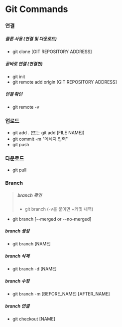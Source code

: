 # Git Commands

### 연결
##### 클론 사용 (연결 및 다운로드)
  - git clone [GIT REPOSITORY ADDRESS]
##### 곧바로 연결 (연결만)
  - git init
  - git remote add origin [GIT REPOSITORY ADDRESS]
##### 연결 확인
  - git remote -v

### 업로드
- git add . (또는 git add [FILE NAME])
- git commit -m "메세지 입력"
- git push

### 다운로드
- git pull

### Branch
> ##### branch 확인
>  - git branch (-v를 붙이면 +커밋 내역)
  - git branch [--merged or --no-merged]
##### branch 생성
  - git branch [NAME]
##### branch 삭제
  - git branch -d [NAME]
##### branch 수정
  - git branch -m [BEFORE_NAME] [AFTER_NAME]
##### branch 연결
  - git checkout [NAME]
